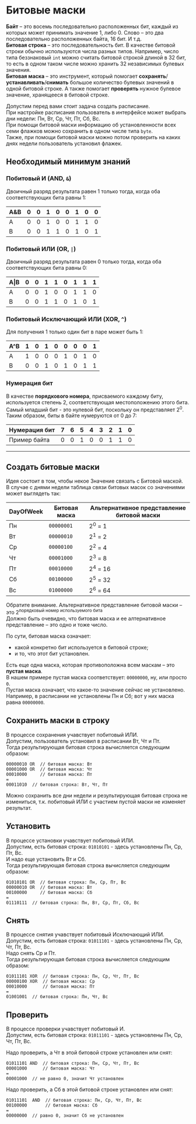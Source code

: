 # Битовые маски

**Байт** – это восемь последовательно расположенных бит, каждый из которых может принимать значение 1, либо 0. Слово – это два последовательно расположенных байта, 16 бит. И т.д.  
**Битовая строка** – это последовательность бит. В качестве битовой строки обычно используются числа разных типов. Например, число типа беззнаковый `int` можно считать битовой строкой длиной в 32 бит, то есть в одном таком числе можно хранить 32 независимых булевых значения.  
**Битовая маска** – это инструмент, который помогает **сохранять**/**устанавливать**/**снимать** большое количество булевых значений в одной битовой строке. А также помогает **проверять** нужное булевое значение, хранящееся в битовой строке.

Допустим перед вами стоит задача создать расписание.  
При настройке расписания пользователь в интерфейсе может выбрать дни недели: Пн, Вт, Ср, Чт, Пт, Сб, Вс.  
При помощи битовой маски информацию об установленности всех семи флажков можно сохранить в одном числе типа `byte`.  
Также, при помощи битовой маски можно потом проверить на каких днях недели пользователь установил флажек.

## Необходимый минимум знаний

### Побитовый И (AND, `&`)

Двоичный разряд результата равен 1 только тогда, когда оба соответствующих бита равны 1:

| A&B | 0   | 0   | 1   | 0   | 0   | 1   | 0   | 0   |
|-----|-----|-----|-----|-----|-----|-----|-----|-----|
| A   | 0   | 0   | 1   | 0   | 0   | 1   | 1   | 0   |
| B   | 0   | 0   | 1   | 1   | 0   | 1   | 0   | 1   |

### Побитовый ИЛИ (OR, `|`)

Двоичный разряд результата равен 0 только тогда, когда оба соответствующих бита равны 0:

| A&#124;B | 0   | 0   | 1   | 1   | 0   | 1   | 1   | 1   |
|----------|-----|-----|-----|-----|-----|-----|-----|-----|
| A        | 0   | 0   | 1   | 0   | 0   | 1   | 1   | 0   |
| B        | 0   | 0   | 1   | 1   | 0   | 1   | 0   | 1   |

### Побитовый Исключающий ИЛИ (XOR, `^`)

Для получения 1 только один бит в паре может быть 1:

| A^B | 1   | 0   | 1   | 0   | 0   | 0   | 0   | 1   |
|-----|-----|-----|-----|-----|-----|-----|-----|-----|
| A   | 1   | 0   | 0   | 0   | 1   | 0   | 1   | 0   |
| B   | 0   | 0   | 1   | 0   | 1   | 0   | 1   | 1   |

### Нумерация бит

В качестве **порядкового номера**, присваемого каждому биту, используется степень 2, соответствующая местоположению этого бита.  
Самый младший бит - это нулевой бит, поскольку он представляет 2<sup>0</sup>.  
Таким образом, биты в байте нумеруются от 0 до 7:

| Нумерация бит | 7   | 6   | 5   | 4   | 3   | 2   | 1   | 0   |
|---------------|-----|-----|-----|-----|-----|-----|-----|-----|
| Пример байта  | 0   | 0   | 1   | 0   | 0   | 1   | 1   | 0   |

---

## Создать битовые маски

Идея состоит в том, чтобы некое Значение связать с Битовой маской.  
В случае с днями недели таблица связи битовых масок со значениями может выглядеть так:

| DayOfWeek | Битовая маска | Альтернативное представление битовой маски |
|-----------|---------------|--------------------------------------------|
| Пн        | `00000001`    | 2<sup>0</sup> = 1                          |
| Вт        | `00000010`    | 2<sup>1</sup> = 2                          |
| Ср        | `00000100`    | 2<sup>2</sup> = 4                          |
| Чт        | `00001000`    | 2<sup>3</sup> = 8                          |
| Пт        | `00010000`    | 2<sup>4</sup> = 16                         |
| Сб        | `00100000`    | 2<sup>5</sup> = 32                         |
| Вс        | `01000000`    | 2<sup>6</sup> = 64                         |

Обратите внимание. Альтернативное представление битовой маски – это 2<sup>порядковый номер используемого бита</sup>  
Должно быть очевидно, что битовая маска и ее алтернативное представление – это одно и тоже число.

По сути, битовая маска означает:

- какой конкретно бит используется в битовой строке;
- и то, что этот бит установлен.

Есть еще одна маска, которая противоположна всем маскам – это **пустая маска**.  
В нашем примере пустая маска соответствует: `00000000`, ну, или просто `0`.  
Пустая маска означает, что какое-то значение сейчас не установлено. Например, в расписании не установлены Пн и Сб; вот у них маска равна `00000000`.

## Сохранить маски в строку

В процессе сохранения учавствует побитовый ИЛИ.  
Допустим, пользователь установил в расписании Вт, Чт и Пт.  
Тогда результирующая битовая строка вычисляется следующим образом:

```
00000010 OR  // битовая маска: Вт  
00001000 OR  // битовая маска: Чт  
00010000     // битовая маска: Пт    
=  
00011010  // битовая строка: Вт, Чт, Пт
```

Можно сохранить все дни недели и результирующая битовая строка не измениться, т.к. побитовый ИЛИ с участием пустой маски не изменяет результат.

## Установить

В процессе установки учавствует побитовый ИЛИ.  
Допустим, есть битовая строка: `01010101` - здесь установлены Пн, Ср, Пт, Вс.  
И надо еще установить Вт и Сб.  
Тогда результирующая битовая строка вычисляется следующим образом:

```
01010101 OR  // битовая строка: Пн, Ср, Пт, Вс  
00000010 OR  // битовая маска: Вт  
00100000     // битовая маска: Сб  
=  
01110111  // битовая строка: Пн, Вт, Ср, Пт, Сб, Вс
```

## Снять

В процессе снятия учавствует побитовый Исключающий ИЛИ.  
Допустим, есть битовая строка: `01011101` - здесь установлены Пн, Ср, Чт, Пт, Вс.  
Надо снять Ср и Пт.  
Тогда результирующая битовая строка вычисляется следующим образом:

```
01011101 XOR  // битовая строка: Пн, Ср, Чт, Пт, Вс  
00000100 XOR  // битовая маска: Ср  
00010000      // битовая маска: Пт  
=  
01001001  // битовая строка: Пн, Чт, Вс
```

## Проверить

В процессе проверки учавствует побитовый И.  
Допустим, есть битовая строка: `01011101` - здесь установлены Пн, Ср, Чт, Пт, Вс.

Надо проверить, а Чт в этой битовой строке установлен или снят:

```
01011101 AND  // битовая строка: Пн, Ср, Чт, Пт, Вс  
00001000      // битовая маска: Чт  
=  
00001000  // не равно 0, значит Чт установлен
```

Надо проверить, а Сб в этой битовой строке установлен или снят:

```
01011101  AND  // битовая строка: Пн, Ср, Чт, Пт, Вс  
00100000       // битовая маска: Сб  
=  
00000000  // равно 0, значит Сб не установлен
```
